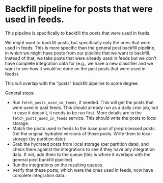# Backfill pipeline for posts that were used in feeds.

This pipeline is specifically to backfill the posts that were used in feeds.

We might want to backfill posts, but specifically only the ones that were used in feeds. This is more specific than the general post backfill pipeline, in which we might have posts from our pipeline that we want to backfill. Instead of that, we take posts that were already used in feeds but we don't have complete integration data for (e.g., we have a new classifier and we want to see how it would've done on the past posts that were used in feeds).

This will overlap with the "posts" backfill pipeline to some degree.

General steps:

- Run `fetch_posts_used_in_feeds`, if needed. This will get the posts that were used in past feeds. This should already run as a daily cron job, but in case it doesn't, it needs to be run first. More details are in the `fetch_posts_used_in_feeds` service. This should write the posts to local storage.
- Match the posts used in feeds to the base pool of preprocessed posts. Get the original hydrated versions of those posts. Write them to local storage (by partition date).
- Grab the hydrated posts from local storage (per partition date), and check them against the integrations to see if they have any integration data. If not, add them to the queue (this is where it overlaps with the general post backfill pipeline).
- Run the integrations on the resulting queues.
- Verify that these posts, which were the ones used in feeds, now have complete integration data.
